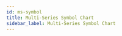 ```yaml
---
id: ms-symbol
title: Multi-Series Symbol Chart
sidebar_label: Multi-Series Symbol Chart
---
```


<div style={{textAlign: "justify"}}>

</div>
